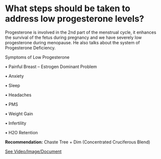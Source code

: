 # What steps should be taken to address low progesterone levels?

Progesterone is involved in the 2nd part of the menstrual cycle, it enhances the survival of the fetus during pregnancy and we have severely low progesterone during menopause. He also talks about the system of Progesterone Deficiency.

Symptoms of Low Progesterone

• Painful Breast – Estrogen Dominant Problem

• Anxiety

• Sleep

• Headaches

• PMS

• Weight Gain

• Infertility

• H2O Retention

**Recommendation:** Chaste Tree + Dim (Concentrated Cruciferous Blend)

 [See Video/Image/Document](https://hls-player.drberg.com/asset?path=)